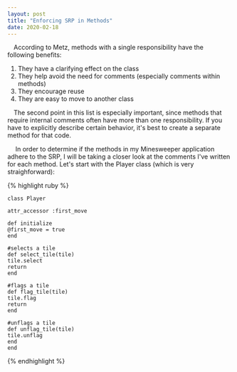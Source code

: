 ```yaml
---
layout: post
title: "Enforcing SRP in Methods"
date: 2020-02-18
---
```


<p>&emsp;According to Metz, methods with a single responsibility have the following benefits:</p>
<ol>
  <li>They have a clarifying effect on the class</li>
  <li>They help avoid the need for comments (especially comments within methods)</li>
  <li>They encourage reuse</li>
  <li>They are easy to move to another class</li>
</ol>

<p>&emsp;The second point in this list is especially important, since methods that require internal comments often have more than one responsibility. If you have to explicitly describe certain behavior, it's best to create a separate method for that code.</p>
<p>&emsp; In order to determine if the methods in my Minesweeper application adhere to the SRP, I will be taking a closer look at the comments I've written for each method. Let's start with the Player class (which is very straighforward): </p>

{% highlight ruby %}


	class Player
		
	attr_accessor :first_move
		
	def initialize
	@first_move = true
	end
	
	#selects a tile
	def select_tile(tile)
	tile.select
	return
	end

	#flags a tile
	def flag_tile(tile)
	tile.flag
	return
	end

	#unflags a tile
	def unflag_tile(tile)
	tile.unflag
	end
	end
{% endhighlight %}
